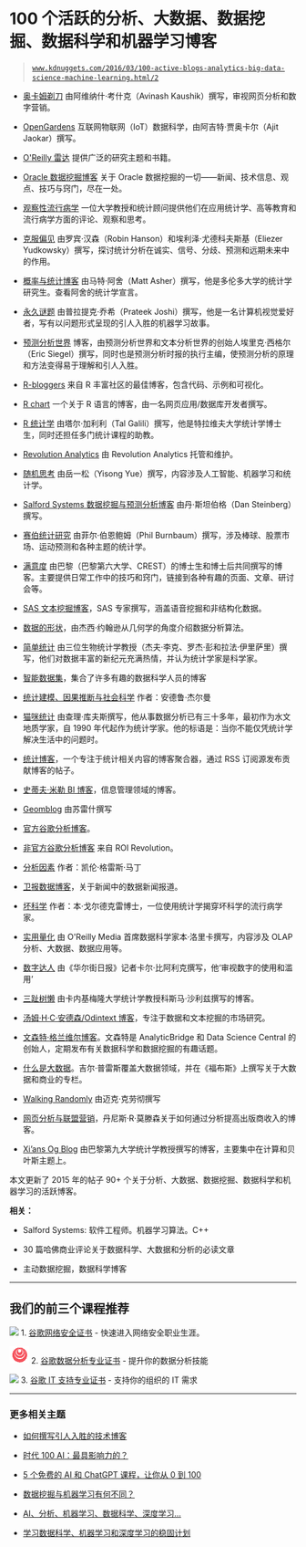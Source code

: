 # 100 个活跃的分析、大数据、数据挖掘、数据科学和机器学习博客

> [`www.kdnuggets.com/2016/03/100-active-blogs-analytics-big-data-science-machine-learning.html/2`](https://www.kdnuggets.com/2016/03/100-active-blogs-analytics-big-data-science-machine-learning.html/2)

+   [奥卡姆剃刀](http://www.kaushik.net/avinash/) 由阿维纳什·考什克（Avinash Kaushik）撰写，审视网页分析和数字营销。

+   [OpenGardens](http://www.opengardensblog.futuretext.com/) 互联网物联网（IoT）数据科学，由阿吉特·贾奥卡尔（Ajit Jaokar）撰写。

+   [O'Reilly 雷达](http://radar.oreilly.com/) 提供广泛的研究主题和书籍。

+   [Oracle 数据挖掘博客](http://blogs.oracle.com/datamining/) 关于 Oracle 数据挖掘的一切——新闻、技术信息、观点、技巧与窍门，尽在一处。

+   [观察性流行病学](https://observationalepidemiology.blogspot.com/) 一位大学教授和统计顾问提供他们在应用统计学、高等教育和流行病学方面的评论、观察和思考。

+   [克服偏见](http://www.overcomingbias.com/) 由罗宾·汉森（Robin Hanson）和埃利泽·尤德科夫斯基（Eliezer Yudkowsky）撰写，探讨统计分析在诚实、信号、分歧、预测和远期未来中的作用。

+   [概率与统计博客](http://www.statisticsblog.com/) 由马特·阿舍（Matt Asher）撰写，他是多伦多大学的统计学研究生。查看阿舍的统计学宣言。

+   [永久谜题](http://prateekvjoshi.com/author/prateekvjoshi/) 由普拉提克·乔希（Prateek Joshi）撰写，他是一名计算机视觉爱好者，写有以问题形式呈现的引人入胜的机器学习故事。

+   [预测分析世界](http://www.predictiveanalyticsworld.com/blog/) 博客，由预测分析世界和文本分析世界的创始人埃里克·西格尔（Eric Siegel）撰写，同时也是预测分析时报的执行主编，使预测分析的原理和方法变得易于理解和引人入胜。

+   [R-bloggers](http://www.r-bloggers.com/) 来自 R 丰富社区的最佳博客，包含代码、示例和可视化。

+   [R chart](http://www.r-chart.com/) 一个关于 R 语言的博客，由一名网页应用/数据库开发者撰写。

+   [R 统计学](http://www.r-statistics.com/) 由塔尔·加利利（Tal Galili）撰写，他是特拉维夫大学统计学博士生，同时还担任多门统计课程的助教。

+   [Revolution Analytics](http://blog.revolutionanalytics.com/) 由 Revolution Analytics 托管和维护。

+   [随机思考](http://yyue.blogspot.in/) 由岳一松（Yisong Yue）撰写，内容涉及人工智能、机器学习和统计学。

+   [Salford Systems 数据挖掘与预测分析博客](http://1.salford-systems.com/blog) 由丹·斯坦伯格（Dan Steinberg）撰写。

+   [赛伯统计研究](http://blog.philbirnbaum.com/) 由菲尔·伯恩鲍姆（Phil Burnbaum）撰写，涉及棒球、股票市场、运动预测和各种主题的统计学。

+   [满意度](https://statisfaction.wordpress.com/) 由巴黎（巴黎第六大学、CREST）的博士生和博士后共同撰写的博客。主要提供日常工作中的技巧和窍门，链接到各种有趣的页面、文章、研讨会等。

+   [SAS 文本挖掘博客](http://blogs.sas.com/text-mining/)，SAS 专家撰写，涵盖语音挖掘和非结构化数据。

+   [数据的形状](https://shapeofdata.wordpress.com/)，由杰西·约翰逊从几何学的角度介绍数据分析算法。

+   [简单统计](http://simplystatistics.org/) 由三位生物统计学教授（杰夫·李克、罗杰·彭和拉法·伊里萨里）撰写，他们对数据丰富的新纪元充满热情，并认为统计学家是科学家。

+   [智能数据集](http://smartdatacollective.com/)，集合了许多有趣的数据科学人员的博客

+   [统计建模、因果推断与社会科学](http://andrewgelman.com/) 作者：安德鲁·杰尔曼

+   [猫咪统计](http://statswithcats.wordpress.com/) 由查理·库夫斯撰写，他从事数据分析已有三十多年，最初作为水文地质学家，自 1990 年代起作为统计学家。他的标语是：当你不能仅凭统计学解决生活中的问题时。

+   [统计博客](http://www.statsblogs.com/)，一个专注于统计相关内容的博客聚合器，通过 RSS 订阅源发布贡献博客的帖子。

+   [史蒂夫·米勒 BI 博客](http://www.information-management.com/blog/steve_miller.html)，信息管理领域的博客。

+   [Geomblog](http://geomblog.blogspot.in/) 由苏雷什撰写

+   [官方谷歌分析博客](https://analytics.blogspot.com/)。

+   [非官方谷歌分析博客](http://www.roirevolution.com/blog/) 来自 ROI Revolution。

+   [分析因素](http://www.theanalysisfactor.com/) 作者：凯伦·格雷斯·马丁

+   [卫报数据博客](https://www.theguardian.com/data)，关于新闻中的数据新闻报道。

+   [坏科学](http://www.badscience.net/) 作者：本·戈尔德克雷博士，一位使用统计学揭穿坏科学的流行病学家。

+   [实用量化](https://practicalquant.blogspot.com/) 由 O'Reilly Media 首席数据科学家本·洛里卡撰写，内容涉及 OLAP 分析、大数据、数据应用等。

+   [数字达人](http://blogs.wsj.com/numbers/) 由《华尔街日报》记者卡尔·比阿利克撰写，他‘审视数字的使用和滥用’

+   [三趾树懒](http://bactra.org/weblog/) 由卡内基梅隆大学统计学教授科斯马·沙利兹撰写的博客。

+   [汤姆·H·C·安德森/Odintext 博客](http://www.tomhcanderson.com/)，专注于数据和文本挖掘的市场研究。

+   [文森特·格兰维尔博客](http://www.analyticbridge.com/profile/VincentGranville)。文森特是 AnalyticBridge 和 Data Science Central 的创始人，定期发布有关数据科学和数据挖掘的有趣话题。

+   [什么是大数据](http://whatsthebigdata.com/)。吉尔·普雷斯覆盖大数据领域，并在《福布斯》上撰写关于大数据和商业的专栏。

+   [Walking Randomly](http://www.walkingrandomly.com/) 由迈克·克劳彻撰写

+   [网页分析与联盟营销](http://www.outbrain.com/blog)，丹尼斯·R·莫滕森关于如何通过分析提高出版商收入的博客。

+   [Xi’ans Og Blog](https://xianblog.wordpress.com/) 由巴黎第九大学统计学教授撰写的博客，主要集中在计算和贝叶斯主题上。

本文更新了 2015 年的帖子 90+ 个关于分析、大数据、数据挖掘、数据科学和机器学习的活跃博客。

**相关：**

+   Salford Systems: 软件工程师。机器学习算法。C++

+   30 篇哈佛商业评论关于数据科学、大数据和分析的必读文章

+   主动数据挖掘，数据科学博客

* * *

## 我们的前三个课程推荐

![](img/0244c01ba9267c002ef39d4907e0b8fb.png) 1\. [谷歌网络安全证书](https://www.kdnuggets.com/google-cybersecurity) - 快速进入网络安全职业生涯。

![](img/e225c49c3c91745821c8c0368bf04711.png) 2\. [谷歌数据分析专业证书](https://www.kdnuggets.com/google-data-analytics) - 提升你的数据分析技能

![](img/0244c01ba9267c002ef39d4907e0b8fb.png) 3\. [谷歌 IT 支持专业证书](https://www.kdnuggets.com/google-itsupport) - 支持你的组织的 IT 需求

* * *

### 更多相关主题

+   [如何撰写引人入胜的技术博客](https://www.kdnuggets.com/2022/04/write-engaging-technical-blogs.html)

+   [时代 100 AI：最具影响力的？](https://www.kdnuggets.com/time-100-ai-the-most-influential)

+   [5 个免费的 AI 和 ChatGPT 课程，让你从 0 到 100](https://www.kdnuggets.com/5-free-courses-on-ai-and-chatgpt-to-take-you-from-0-100)

+   [数据挖掘与机器学习有何不同？](https://www.kdnuggets.com/2022/06/data-mining-different-machine-learning.html)

+   [AI、分析、机器学习、数据科学、深度学习…](https://www.kdnuggets.com/2021/12/developments-predictions-ai-machine-learning-data-science-research.html)

+   [学习数据科学、机器学习和深度学习的稳固计划](https://www.kdnuggets.com/2023/01/mwiti-solid-plan-learning-data-science-machine-learning-deep-learning.html)
